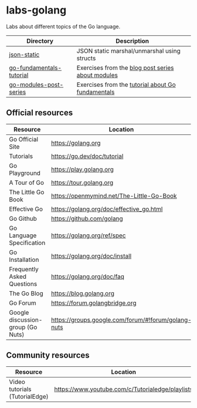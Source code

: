 # labs-golang

Labs about different topics of the Go language.

| Directory                                            | Description                                                                                      |
| ---------------------------------------------------- | ------------------------------------------------------------------------------------------------ |
| [json-static](json-static)                           | JSON static marshal/unmarshal using structs                                                      |
| [go-fundamentals-tutorial](go-fundamentals-tutorial) | Exercises from the [blog post series about modules](https://go.dev/blog/using-go-modules)        |
| [go-modules-post-series](go-post-series)             | Exercises from the [tutorial about Go fundamentals](https://go.dev/doc/tutorial/create-module)   |


## Official resources

| Resource                          | Location                                            |
| --------------------------------- | --------------------------------------------------- |
| Go Official Site                  | https://golang.org                                  |
| Tutorials                         | https://go.dev/doc/tutorial                         |
| Go Playground                     | https://play.golang.org                             |
| A Tour of Go                      | https://tour.golang.org                             |
| The Little Go Book                | https://openmymind.net/The-Little-Go-Book           |
| Effective Go                      | https://golang.org/doc/effective_go.html            |
| Go Github                         | https://github.com/golang                           |
| Go Language Specification         | https://golang.org/ref/spec                         |
| Go Installation                   | https://golang.org/doc/install                      |
| Frequently Asked Questions        | https://golang.org/doc/faq                          |
| The Go Blog                       | https://blog.golang.org                             |
| Go Forum                          | https://forum.golangbridge.org                      |
| Google discussion-group (Go Nuts) | https://groups.google.com/forum/#!forum/golang-nuts |

## Community resources

| Resource                          | Location                                            |
| --------------------------------- | --------------------------------------------------- |
| Video tutorials (TutorialEdge)    | https://www.youtube.com/c/Tutorialedge/playlists    |
